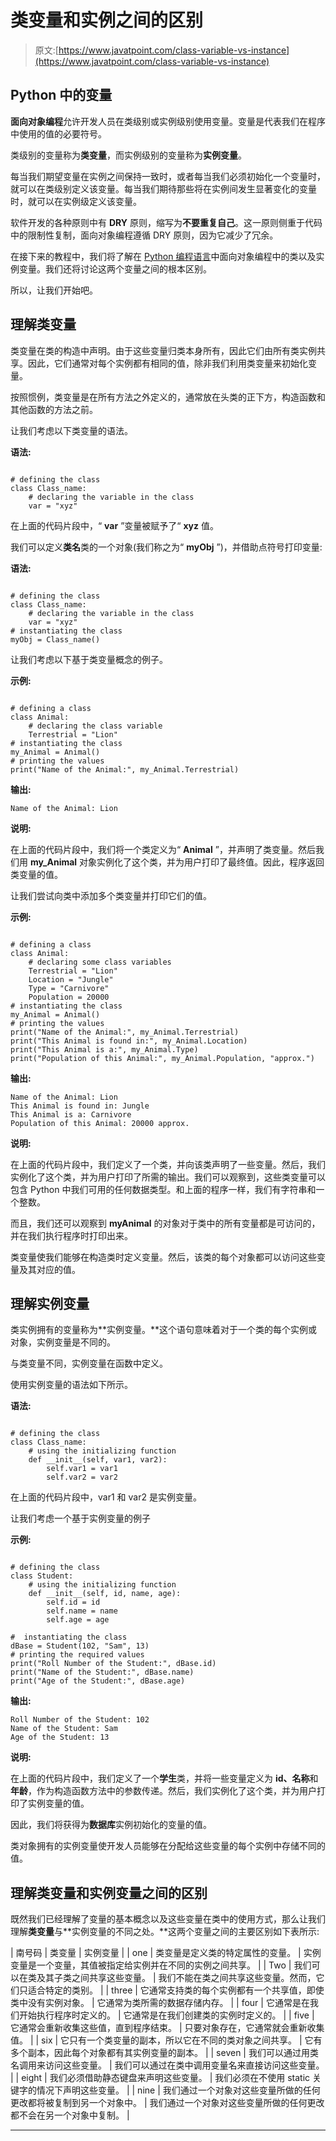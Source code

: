 # 类变量和实例之间的区别

> 原文:[https://www.javatpoint.com/class-variable-vs-instance](https://www.javatpoint.com/class-variable-vs-instance)

## Python 中的变量

**面向对象编程**允许开发人员在类级别或实例级别使用变量。变量是代表我们在程序中使用的值的必要符号。

类级别的变量称为**类变量**，而实例级别的变量称为**实例变量**。

每当我们期望变量在实例之间保持一致时，或者每当我们必须初始化一个变量时，就可以在类级别定义该变量。每当我们期待那些将在实例间发生显著变化的变量时，就可以在实例级定义该变量。

软件开发的各种原则中有 **DRY** 原则，缩写为**不要重复自己**。这一原则侧重于代码中的限制性复制，面向对象编程遵循 DRY 原则，因为它减少了冗余。

在接下来的教程中，我们将了解在 [Python 编程语言](https://www.javatpoint.com/python-tutorial)中面向对象编程中的类以及实例变量。我们还将讨论这两个变量之间的根本区别。

所以，让我们开始吧。

## 理解类变量

类变量在类的构造中声明。由于这些变量归类本身所有，因此它们由所有类实例共享。因此，它们通常对每个实例都有相同的值，除非我们利用类变量来初始化变量。

按照惯例，类变量是在所有方法之外定义的，通常放在头类的正下方，构造函数和其他函数的方法之前。

让我们考虑以下类变量的语法。

**语法:**

```

# defining the class
class Class_name:
    # declaring the variable in the class
    var = "xyz"

```

在上面的代码片段中，“ **var** ”变量被赋予了“ **xyz** 值。

我们可以定义**类名**类的一个对象(我们称之为“ **myObj** ”)，并借助点符号打印变量:

**语法:**

```

# defining the class
class Class_name:
    # declaring the variable in the class
    var = "xyz"
# instantiating the class
myObj = Class_name()

```

让我们考虑以下基于类变量概念的例子。

**示例:**

```

# defining a class
class Animal:
    # declaring the class variable
    Terrestrial = "Lion"
# instantiating the class
my_Animal = Animal()
# printing the values
print("Name of the Animal:", my_Animal.Terrestrial)

```

**输出:**

```
Name of the Animal: Lion

```

**说明:**

在上面的代码片段中，我们将一个类定义为“ **Animal** ”，并声明了类变量。然后我们用 **my_Animal** 对象实例化了这个类，并为用户打印了最终值。因此，程序返回类变量的值。

让我们尝试向类中添加多个类变量并打印它们的值。

**示例:**

```

# defining a class
class Animal:
    # declaring some class variables
    Terrestrial = "Lion"
    Location = "Jungle"
    Type = "Carnivore"
    Population = 20000
# instantiating the class
my_Animal = Animal()
# printing the values
print("Name of the Animal:", my_Animal.Terrestrial)
print("This Animal is found in:", my_Animal.Location)
print("This Animal is a:", my_Animal.Type)
print("Population of this Animal:", my_Animal.Population, "approx.")

```

**输出:**

```
Name of the Animal: Lion
This Animal is found in: Jungle
This Animal is a: Carnivore
Population of this Animal: 20000 approx. 

```

**说明:**

在上面的代码片段中，我们定义了一个类，并向该类声明了一些变量。然后，我们实例化了这个类，并为用户打印了所需的输出。我们可以观察到，这些类变量可以包含 Python 中我们可用的任何数据类型。和上面的程序一样，我们有字符串和一个整数。

而且，我们还可以观察到 **myAnimal** 的对象对于类中的所有变量都是可访问的，并在我们执行程序时打印出来。

类变量使我们能够在构造类时定义变量。然后，该类的每个对象都可以访问这些变量及其对应的值。

## 理解实例变量

类实例拥有的变量称为**实例变量。**这个语句意味着对于一个类的每个实例或对象，实例变量是不同的。

与类变量不同，实例变量在函数中定义。

使用实例变量的语法如下所示。

**语法:**

```

# defining the class
class Class_name:
    # using the initializing function
    def __init__(self, var1, var2):
        self.var1 = var1
        self.var2 = var2

```

在上面的代码片段中，var1 和 var2 是实例变量。

让我们考虑一个基于实例变量的例子

**示例:**

```

# defining the class
class Student:
    # using the initializing function
    def __init__(self, id, name, age):
        self.id = id
        self.name = name
        self.age = age

#  instantiating the class
dBase = Student(102, "Sam", 13)
# printing the required values
print("Roll Number of the Student:", dBase.id)
print("Name of the Student:", dBase.name)
print("Age of the Student:", dBase.age)

```

**输出:**

```
Roll Number of the Student: 102
Name of the Student: Sam
Age of the Student: 13

```

**说明:**

在上面的代码片段中，我们定义了一个**学生**类，并将一些变量定义为 **id、名称**和**年龄**，作为构造函数方法中的参数传递。然后，我们实例化了这个类，并为用户打印了实例变量的值。

因此，我们将获得为**数据库**实例初始化的变量的值。

类对象拥有的实例变量使开发人员能够在分配给这些变量的每个实例中存储不同的值。

## 理解类变量和实例变量之间的区别

既然我们已经理解了变量的基本概念以及这些变量在类中的使用方式，那么让我们理解**类变量**与**实例变量的不同之处。**这两个变量之间的主要区别如下表所示:

| 南号码 | 类变量 | 实例变量 |
| one | 类变量是定义类的特定属性的变量。 | 实例变量是一个变量，其值被指定给实例并在不同的实例之间共享。 |
| Two | 我们可以在类及其子类之间共享这些变量。 | 我们不能在类之间共享这些变量。然而，它们只适合特定的类别。 |
| three | 它通常支持类的每个实例都有一个共享值，即使类中没有实例对象。 | 它通常为类所需的数据存储内存。 |
| four | 它通常是在我们开始执行程序时定义的。 | 它通常是在我们创建类的实例时定义的。 |
| five | 它通常会重新收集这些值，直到程序结束。 | 只要对象存在，它通常就会重新收集值。 |
| six | 它只有一个类变量的副本，所以它在不同的类对象之间共享。 | 它有多个副本，因此每个对象都有其实例变量的副本。 |
| seven | 我们可以通过用类名调用来访问这些变量。 | 我们可以通过在类中调用变量名来直接访问这些变量。 |
| eight | 我们必须借助静态键盘来声明这些变量。 | 我们必须在不使用 static 关键字的情况下声明这些变量。 |
| nine | 我们通过一个对象对这些变量所做的任何更改都将被复制到另一个对象中。 | 我们通过一个对象对这些变量所做的任何更改都不会在另一个对象中复制。 |

* * *
